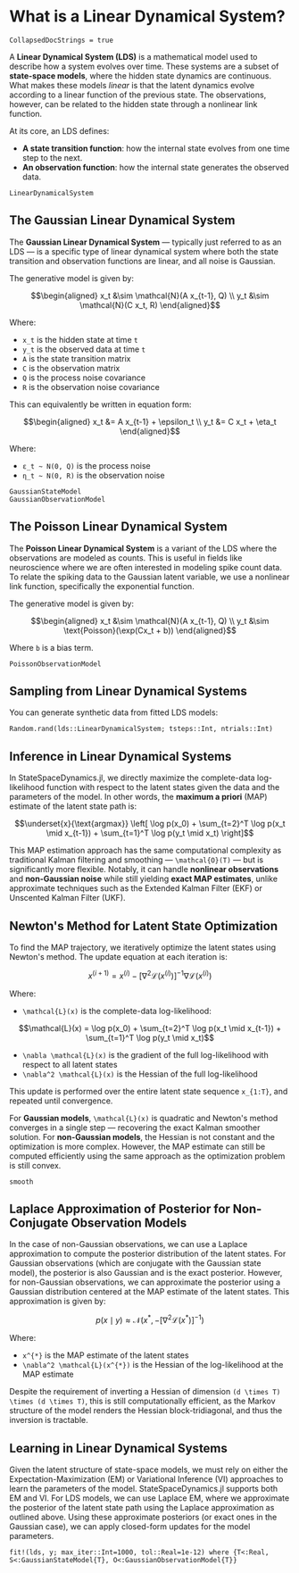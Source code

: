 # What is a Linear Dynamical System?

```@meta
CollapsedDocStrings = true
```

A **Linear Dynamical System (LDS)** is a mathematical model used to describe how a system evolves over time. These systems are a subset of **state-space models**, where the hidden state dynamics are continuous. What makes these models *linear* is that the latent dynamics evolve according to a linear function of the previous state. The observations, however, can be related to the hidden state through a nonlinear link function.

At its core, an LDS defines:

- **A state transition function**: how the internal state evolves from one time step to the next.
- **An observation function**: how the internal state generates the observed data.

```@docs
LinearDynamicalSystem
```

## The Gaussian Linear Dynamical System

The **Gaussian Linear Dynamical System** — typically just referred to as an LDS — is a specific type of linear dynamical system where both the state transition and observation functions are linear, and all noise is Gaussian.

The generative model is given by:

```math
\begin{aligned}
    x_t &\sim \mathcal{N}(A x_{t-1}, Q) \\
    y_t &\sim \mathcal{N}(C x_t, R)
\end{aligned}
```

Where:

- `x_t` is the hidden state at time `t`
- `y_t` is the observed data at time `t`  
- `A` is the state transition matrix
- `C` is the observation matrix
- `Q` is the process noise covariance
- `R` is the observation noise covariance

This can equivalently be written in equation form:

```math
\begin{aligned}
    x_t &= A x_{t-1} + \epsilon_t \\
    y_t &= C x_t + \eta_t
\end{aligned}
```

Where:

- `ε_t ~ N(0, Q)` is the process noise
- `η_t ~ N(0, R)` is the observation noise

```@docs
GaussianStateModel
GaussianObservationModel
```

## The Poisson Linear Dynamical System

The **Poisson Linear Dynamical System** is a variant of the LDS where the observations are modeled as counts. This is useful in fields like neuroscience where we are often interested in modeling spike count data. To relate the spiking data to the Gaussian latent variable, we use a nonlinear link function, specifically the exponential function. 

The generative model is given by: 

```math
\begin{aligned}
    x_t &\sim \mathcal{N}(A x_{t-1}, Q) \\
    y_t &\sim \text{Poisson}(\exp(Cx_t + b))
\end{aligned}
```

Where `b` is a bias term.

```@docs
PoissonObservationModel
```

## Sampling from Linear Dynamical Systems

You can generate synthetic data from fitted LDS models:

```@docs
Random.rand(lds::LinearDynamicalSystem; tsteps::Int, ntrials::Int)
```

## Inference in Linear Dynamical Systems

In StateSpaceDynamics.jl, we directly maximize the complete-data log-likelihood function with respect to the latent states given the data and the parameters of the model. In other words, the **maximum a priori** (MAP) estimate of the latent state path is:

```math
\underset{x}{\text{argmax}}  \left[ \log p(x_0) + \sum_{t=2}^T \log p(x_t \mid x_{t-1}) + \sum_{t=1}^T \log p(y_t \mid x_t) \right]
```

This MAP estimation approach has the same computational complexity as traditional Kalman filtering and smoothing — ``\mathcal{O}(T)`` — but is significantly more flexible. Notably, it can handle **nonlinear observations** and **non-Gaussian noise** while still yielding **exact MAP estimates**, unlike approximate techniques such as the Extended Kalman Filter (EKF) or Unscented Kalman Filter (UKF).

## Newton's Method for Latent State Optimization

To find the MAP trajectory, we iteratively optimize the latent states using Newton's method. The update equation at each iteration is:

```math
x^{(i+1)} = x^{(i)} - \left[ \nabla^2 \mathcal{L}(x^{(i)}) \right]^{-1} \nabla \mathcal{L}(x^{(i)})
```

Where:

- ``\mathcal{L}(x)`` is the complete-data log-likelihood:

```math
\mathcal{L}(x) = \log p(x_0) + \sum_{t=2}^T \log p(x_t \mid x_{t-1}) + \sum_{t=1}^T \log p(y_t \mid x_t)
```

- ``\nabla \mathcal{L}(x)`` is the gradient of the full log-likelihood with respect to all latent states
- ``\nabla^2 \mathcal{L}(x)`` is the Hessian of the full log-likelihood

This update is performed over the entire latent state sequence ``x_{1:T}``, and repeated until convergence.

For **Gaussian models**, ``\mathcal{L}(x)`` is quadratic and Newton's method converges in a single step — recovering the exact Kalman smoother solution. For **non-Gaussian models**, the Hessian is not constant and the optimization is more complex. However, the MAP estimate can still be computed efficiently using the same approach as the optimization problem is still convex.

```@docs
smooth
```

## Laplace Approximation of Posterior for Non-Conjugate Observation Models

In the case of non-Gaussian observations, we can use a Laplace approximation to compute the posterior distribution of the latent states. For Gaussian observations (which are conjugate with the Gaussian state model), the posterior is also Gaussian and is the exact posterior. However, for non-Gaussian observations, we can approximate the posterior using a Gaussian distribution centered at the MAP estimate of the latent states. This approximation is given by:

```math  
p(x \mid y) \approx \mathcal{N}(x^{*}, -\left[ \nabla^2 \mathcal{L}(x^{*}) \right]^{-1})
```

Where:

- ``x^{*}`` is the MAP estimate of the latent states
- ``\nabla^2 \mathcal{L}(x^{*})`` is the Hessian of the log-likelihood at the MAP estimate

Despite the requirement of inverting a Hessian of dimension ``(d \times T) \times (d \times T)``, this is still computationally efficient, as the Markov structure of the model renders the Hessian block-tridiagonal, and thus the inversion is tractable.

## Learning in Linear Dynamical Systems

Given the latent structure of state-space models, we must rely on either the Expectation-Maximization (EM) or Variational Inference (VI) approaches to learn the parameters of the model. StateSpaceDynamics.jl supports both EM and VI. For LDS models, we can use Laplace EM, where we approximate the posterior of the latent state path using the Laplace approximation as outlined above. Using these approximate posteriors (or exact ones in the Gaussian case), we can apply closed-form updates for the model parameters.

```@docs
fit!(lds, y; max_iter::Int=1000, tol::Real=1e-12) where {T<:Real, S<:GaussianStateModel{T}, O<:GaussianObservationModel{T}}
